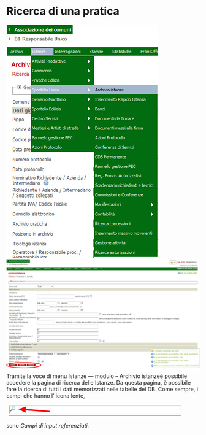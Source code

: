 # Ricerca di una pratica

![](../assets/immagine40.jpg)![](../assets/immagine41.jpg)Tramite la voce di menu Istanze — modulo – Archivio istanzeè possibile accedere la pagina di ricerca delle Istanze. Da questa pagina, è possibile fare la ricerca di tutti i dati memorizzati nelle tabelle del DB. Come sempre, i campi che hanno l’ icona lente,

![](../assets/immagine47.jpg)

sono _Campi di input referenziati._

